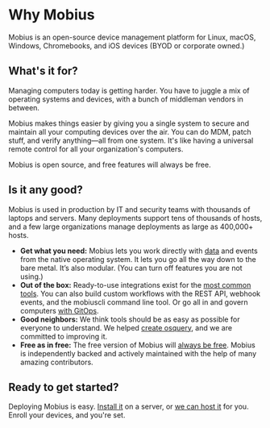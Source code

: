 # Why Mobius

Mobius is an open-source device management platform for Linux, macOS, Windows, Chromebooks, and iOS devices (BYOD or corporate owned.)

## What's it for?

Managing computers today is getting harder. You have to juggle a mix of operating systems and devices, with a bunch of middleman vendors in between.

Mobius makes things easier by giving you a single system to secure and maintain all your computing devices over the air. You can do MDM, patch stuff, and verify anything—all from one system. It's like having a universal remote control for all your organization's computers.

Mobius is open source, and free features will always be free.

## Is it any good?

Mobius is used in production by IT and security teams with thousands of laptops and servers. Many deployments support tens of thousands of hosts, and a few large organizations manage deployments as large as 400,000+ hosts.

- **Get what you need:** Mobius lets you work directly with [data](https://mobiusmdm.com/integrations) and events from the native operating system. It lets you go all the way down to the bare metal. It’s also modular. (You can turn off features you are not using.)
- **Out of the box:** Ready-to-use integrations exist for the [most common tools](https://mobiusmdm.com/integrations). You can also build custom workflows with the REST API, webhook events, and the mobiuscli command line tool. Or go all in and govern computers [with GitOps](https://github.com/notawar/mobius-gitops).
- **Good neighbors:** We think tools should be as easy as possible for everyone to understand. We helped [create osquery](https://mobiusmdm.com/handbook/company#history), and we are committed to improving it.
- **Free as in free:** The free version of Mobius will [always be free](https://mobiusmdm.com/pricing). Mobius is independently backed and actively maintained with the help of many amazing contributors.

## Ready to get started?

Deploying Mobius is easy. [Install it](https://mobiusmdm.com/docs/deploy/deploy-mobius) on a server, or [we can host it](https://mobiusmdm.com/register) for you. Enroll your devices, and you're set.

<meta name="pageOrderInSection" value="100">
